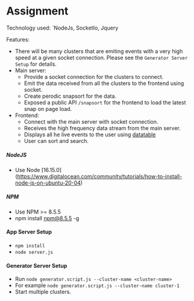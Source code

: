 # Assignment

Technology used: `NodeJs, SocketIo, Jquery

Features:
- There will be many clusters that are emiting events with a very high speed at a given socket connection. Please see the `Generator Server Setup` for details.
- Main server:
  - Provide a socket connection for the clusters to connect.
  - Emit the data received from all the clusters to the frontend using socket.
  - Create perodic snapsort for the data.
  - Exposed a public API `/snapsort` for the frontend to load the latest snap on page load.
- Frontend:
  - Connect with the main server with socket connection.
  - Receives the high frequency data stream from the main server.
  - Displays all he live events to the user using [datatable](https://datatables.net/)
  - User can sort and search.

##### NodeJS
  - Use Node [16.15.0] (https://www.digitalocean.com/community/tutorials/how-to-install-node-js-on-ubuntu-20-04)

##### NPM
  - Use NPM >= 8.5.5
  - npm install npm@8.5.5 -g

#### App Server Setup
  - `npm install`
  -  `node server.js`
  
#### Generator Server Setup
  - Run `node generator.script.js --cluster-name <cluster-name>`
  - For example `node generator.script.js --cluster-name cluster-1`
  - Start multiple clusters.
    